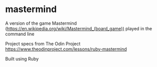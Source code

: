 # mastermind

A version of the game Mastermind (https://en.wikipedia.org/wiki/Mastermind_(board_game)) played in the command line

Project specs from The Odin Project 
https://www.theodinproject.com/lessons/ruby-mastermind 

Built using Ruby 

